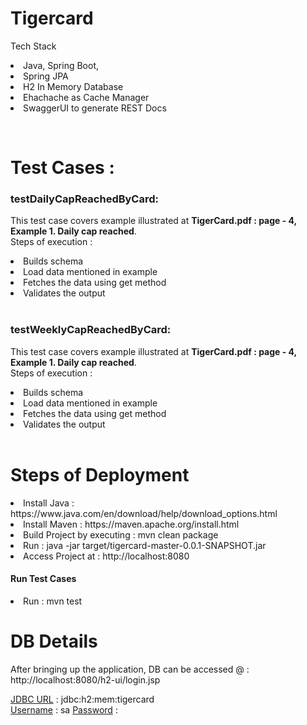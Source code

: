 # Tigercard

Tech Stack <br>
    <li> Java, Spring Boot, 
    <li>Spring JPA
    <li>H2 In Memory Database
    <li> Ehachache as Cache Manager
    <li> SwaggerUI to generate REST Docs
    
<br>

<h1>Test Cases : </h1>
<h3>testDailyCapReachedByCard:</h3>
    <p>This test case covers example illustrated at <b>TigerCard.pdf : page - 4, Example 1. Daily cap reached</b>.

<br>
Steps of execution :
<li> Builds schema</li>
<li>Load data mentioned in example</li>
<li>Fetches the data using get method</li>
<li>Validates the output</li>

<br>

<h3>testWeeklyCapReachedByCard:</h3>
<p>This test case covers example illustrated at <b>TigerCard.pdf : page - 4, Example 1. Daily cap reached</b>.
<br>
Steps of execution :
<li> Builds schema</li>
<li>Load data mentioned in example</li>
<li>Fetches the data using get method</li>
<li>Validates the output</li>


<br>

<h1>Steps of Deployment</h1>
<li> Install Java : https://www.java.com/en/download/help/download_options.html
<li> Install Maven : https://maven.apache.org/install.html
<li>Build Project by executing : mvn clean package</li>
<li>Run : java -jar target/tigercard-master-0.0.1-SNAPSHOT.jar</li>
<li>Access Project at : http://localhost:8080</li>

<h4>Run Test Cases</h4>
<li>Run : mvn test</li>


<h1>DB Details</h1>
After bringing up the application, DB can be accessed @ : 
http://localhost:8080/h2-ui/login.jsp

<u>JDBC URL</u> : jdbc:h2:mem:tigercard
<br>
<u>Username</u> : sa
<u>Password</u> : 

 
